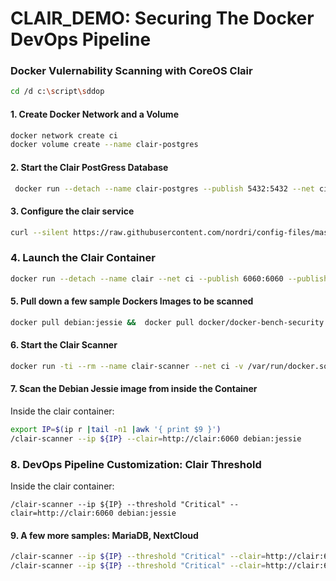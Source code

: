 # CLAIR_DEMO: Securing The Docker DevOps Pipeline 

### Docker Vulernability Scanning with CoreOS Clair
```bash
cd /d c:\script\sddop
```

#### 1. Create Docker Network and a Volume
```bash
docker network create ci
docker volume create --name clair-postgres

```

#### 2. Start the Clair PostGress Database 
```bash
 docker run --detach --name clair-postgres --publish 5432:5432 --net ci  --volume clair-postgres:/var/lib/postgresql/data arminc/clair-db:latest

```

#### 3. Configure the clair service
```bash
curl --silent https://raw.githubusercontent.com/nordri/config-files/master/clair/config-clair.yaml | sed "s/POSTGRES_NAME/clair-postgres/" > config.yaml
```

### 4. Launch the Clair Container  
```bash
docker run --detach --name clair --net ci --publish 6060:6060 --publish 6061:6061 --volume c:\script\sddop\config.yaml:/config/config.yaml quay.io/coreos/clair:latest -config /config/config.yaml
```

#### 5. Pull down a few sample Dockers Images to be scanned
```bash 
docker pull debian:jessie &&  docker pull docker/docker-bench-security && docker pull nextcloud:apache
```

#### 6. Start the Clair Scanner
```bash
docker run -ti --rm --name clair-scanner --net ci -v /var/run/docker.sock:/var/run/docker.sock nordri/clair-scanner:latest /bin/bash

```

#### 7. Scan the Debian Jessie image from inside the Container
Inside the clair container:
```bash
export IP=$(ip r |tail -n1 |awk '{ print $9 }')
/clair-scanner --ip ${IP} --clair=http://clair:6060 debian:jessie
```

### 8. DevOps Pipeline Customization:  Clair Threshold
Inside the clair container:
```
/clair-scanner --ip ${IP} --threshold "Critical" --clair=http://clair:6060 debian:jessie
```


#### 9. A few more samples: MariaDB, NextCloud
```bash
/clair-scanner --ip ${IP} --threshold "Critical" --clair=http://clair:6060 nextcloud:apache
/clair-scanner --ip ${IP} --threshold "Critical" --clair=http://clair:6060 mariadb
```
